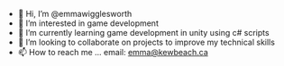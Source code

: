 - 👋 Hi, I’m @emmawigglesworth
- 👀 I’m interested in game development
- 🌱 I’m currently learning game development in unity using c# scripts
- 💞️ I’m looking to collaborate on projects to improve my technical skills
- 📫 How to reach me ... email: emma@kewbeach.ca

<!---
emmawigglesworth/emmawigglesworth is a ✨ special ✨ repository because its `README.md` (this file) appears on your GitHub profile.
You can click the Preview link to take a look at your changes.
--->
